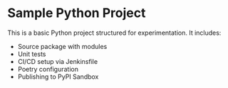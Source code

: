 # Sample Python Project

This is a basic Python project structured for experimentation. It includes:
- Source package with modules
- Unit tests
- CI/CD setup via Jenkinsfile
- Poetry configuration
- Publishing to PyPI Sandbox
